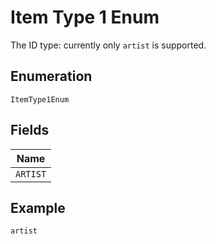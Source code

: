 
# Item Type 1 Enum

The ID type: currently only `artist` is supported.

## Enumeration

`ItemType1Enum`

## Fields

| Name |
|  --- |
| `ARTIST` |

## Example

```
artist
```

